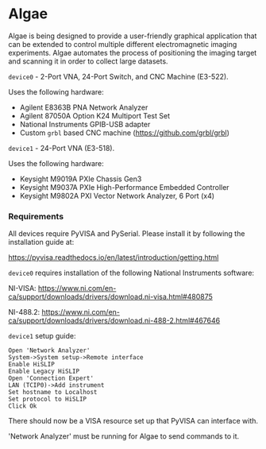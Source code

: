# Algae
Algae is being designed to provide a user-friendly
graphical application that can be extended to control multiple different electromagnetic imaging experiments. Algae automates
the process of positioning the imaging target and scanning it in order to collect large datasets.

`device0` - 2-Port VNA, 24-Port Switch, and CNC Machine (E3-522).

Uses the following hardware:

- Agilent E8363B PNA Network Analyzer
- Agilent 87050A Option K24 Multiport Test Set
- National Instruments GPIB-USB adapter
- Custom `grbl` based CNC machine (https://github.com/grbl/grbl)

`device1` - 24-Port VNA (E3-518).

Uses the following hardware:

- Keysight M9019A PXIe Chassis Gen3
- Keysight M9037A PXIe High-Performance Embedded Controller
- Keysight M9802A PXI Vector Network Analyzer, 6 Port (x4)

### Requirements

All devices require PyVISA and PySerial. Please install it 
by following the installation guide at:

https://pyvisa.readthedocs.io/en/latest/introduction/getting.html

`device0` requires installation of the following National Instruments software:

NI-VISA: https://www.ni.com/en-ca/support/downloads/drivers/download.ni-visa.html#480875

NI-488.2: https://www.ni.com/en-ca/support/downloads/drivers/download.ni-488-2.html#467646

`device1` setup guide:

```
Open 'Network Analyzer'
System->System setup->Remote interface
Enable HiSLIP
Enable Legacy HiSLIP
Open 'Connection Expert'
LAN (TCIP0)->Add instrument
Set hostname to Localhost
Set protocol to HiSLIP
Click Ok
```

There should now be a VISA resource set up that PyVISA can
interface with.

'Network Analyzer' must be running for Algae to send commands to it.